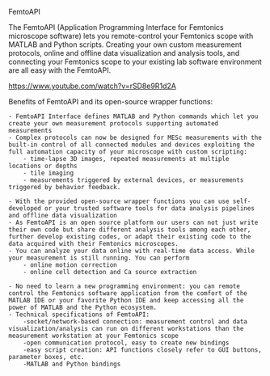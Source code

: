 FemtoAPI


The FemtoAPI (Application Programming Interface for Femtonics microscope software) lets you remote-control your Femtonics scope with MATLAB and Python scripts. Creating your own custom measurement protocols, online and offline data visualization and analysis tools, and connecting your Femtonics scope to your existing lab software environment are all easy with the FemtoAPI.  

https://www.youtube.com/watch?v=rSD8e9R1d2A

Benefits of FemtoAPI and its open-source wrapper functions: 

    - FemtoAPI Interface defines MATLAB and Python commands which let you create your own measurement protocols supporting automated measurements  
    - Complex protocols can now be designed for MESc measurements with the built-in control of all connected modules and devices exploiting the full automation capacity of your microscope with custom scripting: 
        - time-lapse 3D images, repeated measurements at multiple locations or depths 
        - tile imaging 
        - measurements triggered by external devices, or measurements triggered by behavior feedback. 

    - With the provided open-source wrapper functions you can use self-developed or your trusted software tools for data analysis pipelines and offline data visualization 
    - As FemtoAPI is an open source platform our users can not just write their own code but share different analysis tools among each other, further develop existing codes, or adapt their existing code to the data acquired with their Femtonics microscopes. 
    - You can analyze your data online with real-time data access. While your measurement is still running. You can perform  
        - online motion correction 
        - online cell detection and Ca source extraction 

    - No need to learn a new programming environment: you can remote control the Femtonics software application from the comfort of the MATLAB IDE or your favorite Python IDE and keep accessing all the power of MATLAB and the Python ecosystem.  
    - Technical specifications of FemtoAPI:  
        -socket/network-based connection: measurement control and data visualization/analysis can run on different workstations than the measurement workstation at your Femtonics scope 
        -open communication protocol, easy to create new bindings 
        -easy script creation: API functions closely refer to GUI buttons, parameter boxes, etc. 
        -MATLAB and Python bindings 
